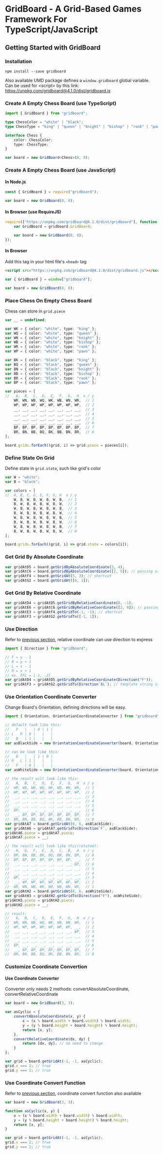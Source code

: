 # GridBoard - A Grid-Based Games Framework For TypeScript/JavaScript

## Getting Started with GridBoard

### Installation

```
npm install --save gridboard
```

Also available UMD package defines a ```window.gridboard``` global variable.  
Can be used for &lt;script&gt; by this link: https://unpkg.com/gridboard@4.1.0/dist/gridboard.js

### Create A Empty Chess Board (use TypeScript)

```typescript
import { GridBoard } from "gridboard";

type ChessColor = "white" | "black";
type ChessType = "king" | "queen" | "knight" | "bishop" | "rook" | "pawn";

interface Chess {
    color: ChessColor;
    type: ChessType;
}

var board = new GridBoard<Chess>(8, 8);
```

### Create A Empty Chess Board (use JavaScript)

#### In Node.js

```javascript
const { GridBoard } = require("gridboard");

var board = new GridBoard(8, 8);
```

#### In Browser (use RequireJS)

```javascript
require(["https://unpkg.com/gridboard@4.1.0/dist/gridboard"], function (gridboard) {
    var GridBoard = gridboard.GridBoard;

    var board = new GridBoard(8, 8);
});
```

#### In Browser

Add this tag in your html file's ```<head>``` tag

```html
<script src="https://unpkg.com/gridboard@4.1.0/dist/gridboard.js"></script>
```

```javascript
var { GridBoard } = window["gridboard"];

var board = new GridBoard(8, 8);
```

### Place Chess On Empty Chess Board

Chess can store in ```grid.piece```

```typescript
var __ = undefined;

var WK = { color: "white", type: "king" };
var WQ = { color: "white", type: "queen" };
var WN = { color: "white", type: "knight" };
var WB = { color: "white", type: "bishop" };
var WR = { color: "white", type: "rook" };
var WP = { color: "white", type: "pawn" };

var BK = { color: "black", type: "king" };
var BQ = { color: "black", type: "queen" };
var BN = { color: "black", type: "knight" };
var BB = { color: "black", type: "bishop" };
var BR = { color: "black", type: "rook" };
var BP = { color: "black", type: "pawn" };

var pieces = [
//   A,  B,  C,  D,  E,  F,  G,  H  x / y
    WR, WN, WB, WQ, WK, WB, WN, WR,  // 1
    WP, WP, WP, WP, WP, WP, WP, WP,  // 2
    __, __, __, __, __, __, __, __,  // 3
    __, __, __, __, __, __, __, __,  // 4
    __, __, __, __, __, __, __, __,  // 5
    __, __, __, __, __, __, __, __,  // 6
    BP, BP, BP, BP, BP, BP, BP, BP,  // 7
    BR, BN, BB, BQ, BK, BB, BN, BR,  // 8
];

board.grids.forEach((grid, i) => grid.piece = pieces[i]);
```

### Define State On Grid

Define state in ```grid.state```, such like grid's color

```typescript
var W = "white";
var B = "black";

var colors = [
//  A, B, C, D, E, F, G, H  x / y
    W, B, W, B, W, B, W, B,  // 1
    B, W, B, W, B, W, B, W,  // 2
    W, B, W, B, W, B, W, B,  // 3
    B, W, B, W, B, W, B, W,  // 4
    W, B, W, B, W, B, W, B,  // 5
    B, W, B, W, B, W, B, W,  // 6
    W, B, W, B, W, B, W, B,  // 7
    B, W, B, W, B, W, B, W,  // 8
];

board.grids.forEach((grid, i) => grid.state = colors[i]);
```

### Get Grid By Absolute Coordinate

```typescript
var gridAtD5 = board.getGridByAbsoluteCoordinate(3, 4);
var gridAtC6 = board.getGridByAbsoluteCoordinate([2, 5]); // passing array is also available
var gridAtF4 = board.getGridAt(5, 3); // shortcut
var gridAtG2 = board.getGridAt([6, 1]);
```

### Get Grid By Relative Coordinate

```typescript
var gridAtD4 = gridAtD5.getGridByRelativeCoordinate(0, -1);
var gridAtE6 = gridAtC6.getGridByRelativeCoordinate([2, 0]); // passing array is also available
var gridAtE3 = gridAtF4.getGridTo(-1, -1); // shortcut
var gridAtF3 = gridAtG2.getGridTo([-1, 1]);
```

### Use Direction

Refer to [previous section](#get-grid-by-relative-coordinate), relative coordinate can use direction to express

```typescript
import { Direction } from "gridboard";
```

```typescript
// F = y - 1
// B = y + 1
// L = x - 1
// R = x + 1
// ex. FFL = [-1, -2]
var gridAtD4 = gridAtD5.getGridByRelativeCoordinate(Direction("F"));
var gridAtF3 = gridAtG2.getGridTo(Direction`BL`); // template string is also available
```

### Use Orientation Coordinate Converter

Change Board's Orientation, defining directions will be easy.

```typescript
import { Orientation, OrientationCoordinateConverter } from "gridboard";

// default look like this:
//   F   |   | 0 | 1 |
// L   R | 0 |   |   |
//   B   | 1 |   |   |
var asBlackSide = new OrientationCoordinateConverter(board, Orientation.FBLR);

// can be look like this:
//   B   |   | 1 | 0 |
// R   L | 1 |   |   |
//   F   | 0 |   |   |
var asWhiteSide = new OrientationCoordinateConverter(board, Orientation.BFRL);

// the result will look like this:
//   A,  B,  C,  D,  E,  F,  G,  H  x / y
//  WR, WN, WB, WQ, WK, WB, WN, WR,  // 1
//  WP, WP, WP, WP, WP, WP, WP, WP,  // 2
//  __, __, __, __, __, __, __, __,  // 3
//  __, __, __, __, __, __, __, __,  // 4
//  __, __, __, __, __, __, __, __,  // 5
//  BP, __, __, __, __, __, __, __,  // 6
//  __, BP, BP, BP, BP, BP, BP, BP,  // 7
//  BR, BN, BB, BQ, BK, BB, BN, BR,  // 8
var gridAtA7 = board.getGridAt(0, 6, asBlackSide);
var gridAtA6 = gridAtA7.getGridTo(Direction`F`, asBlackSide);
gridAtA6.piece = gridAtA7.piece;
gridAtA7.piece = __;

// the result will look like this(rotated):
//   H,  G,  F,  E,  D,  C,  B,  A  x / y
//  BR, BN, BB, BK, BQ, BB, BN, BR,  // 8
//  BP, BP, BP, BP, BP, BP, BP, __,  // 7
//  __, __, __, __, __, __, __, BP,  // 6
//  __, __, __, __, __, __, __, __,  // 5
//  __, __, __, __, __, __, __, __,  // 4
//  WP, __, __, __, __, __, __, __,  // 3
//  __, WP, WP, WP, WP, WP, WP, WP,  // 2
//  WR, WN, WB, WK, WQ, WB, WN, WR,  // 1
var gridAtH2 = board.getGridAt(0, 6, asWhiteSide);
var gridAtH3 = gridAtH2.getGridTo(Direction("F"), asWhiteSide);
gridAtH3.piece = gridAtH2.piece;
gridAtH2.piece = __;

// result:
//   A,  B,  C,  D,  E,  F,  G,  H  x / y
//  WR, WN, WB, WQ, WK, WB, WN, WR,  // 1
//  WP, WP, WP, WP, WP, WP, WP, __,  // 2
//  __, __, __, __, __, __, __, WP,  // 3
//  __, __, __, __, __, __, __, __,  // 4
//  __, __, __, __, __, __, __, __,  // 5
//  BP, __, __, __, __, __, __, __,  // 6
//  __, BP, BP, BP, BP, BP, BP, BP,  // 7
//  BR, BN, BB, BQ, BK, BB, BN, BR,  // 8
```

### Customize Coordinate Convertion

#### Use Coordinate Converter

Converter only needs 2 methods: convertAbsoluteCoordinate, convertRelativeCoordinate

```typescript
var board = new GridBoard(3, 3);

var asCyclic = {
    convertAbsoluteCoordinate(x, y) {
        x = (x % board.width + board.width) % board.width;
        y = (y % board.height + board.height) % board.height;
        return [x, y];
    },
    convertRelativeCoordinate(dx, dy) {
        return [dx, dy]; // no need to change
    }
};

var grid = board.getGridAt(-1, -1, asCyclic);
grid.x === 2; // true
grid.y === 2; // true
```

### Use Coordinate Convert Function

Refer to [previous section](#use-coordinate-converter), coordinate convert function also available

```typescript
var board = new GridBoard(3, 3);

function asCyclic(x, y) {
    x = (x % board.width + board.width) % board.width;
    y = (y % board.height + board.height) % board.height;
    return [x, y];
}

var grid = board.getGridAt(-1, -1, asCyclic);
grid.x === 2; // true
grid.y === 2; // true
```
